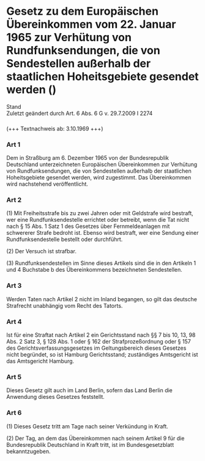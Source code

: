 Gesetz zu dem Europäischen Übereinkommen vom 22. Januar 1965 zur Verhütung von Rundfunksendungen, die von Sendestellen außerhalb der staatlichen Hoheitsgebiete gesendet werden ()
==================================================================================================================================================================================

Stand  
Zuletzt geändert durch Art. 6 Abs. 6 G v. 29.7.2009 I 2274

### 

(+++ Textnachweis ab: 3.10.1969 +++)

### Art 1

Dem in Straßburg am 6. Dezember 1965 von der Bundesrepublik Deutschland unterzeichneten Europäischen Übereinkommen zur Verhütung von Rundfunksendungen, die von Sendestellen außerhalb der staatlichen Hoheitsgebiete gesendet werden, wird zugestimmt. Das Übereinkommen wird nachstehend veröffentlicht.

### Art 2

(1) Mit Freiheitsstrafe bis zu zwei Jahren oder mit Geldstrafe wird bestraft, wer eine Rundfunksendestelle errichtet oder betreibt, wenn die Tat nicht nach § 15 Abs. 1 Satz 1 des Gesetzes über Fernmeldeanlagen mit schwererer Strafe bedroht ist. Ebenso wird bestraft, wer eine Sendung einer Rundfunksendestelle bestellt oder durchführt.

(2) Der Versuch ist strafbar.

(3) Rundfunksendestellen im Sinne dieses Artikels sind die in den Artikeln 1 und 4 Buchstabe b des Übereinkommens bezeichneten Sendestellen.

### Art 3

Werden Taten nach Artikel 2 nicht im Inland begangen, so gilt das deutsche Strafrecht unabhängig vom Recht des Tatorts.

### Art 4

Ist für eine Straftat nach Artikel 2 ein Gerichtsstand nach §§ 7 bis 10, 13, 98 Abs. 2 Satz 3, § 128 Abs. 1 oder § 162 der Strafprozeßordnung oder § 157 des Gerichtsverfassungsgesetzes im Geltungsbereich dieses Gesetzes nicht begründet, so ist Hamburg Gerichtsstand; zuständiges Amtsgericht ist das Amtsgericht Hamburg.

### Art 5

Dieses Gesetz gilt auch im Land Berlin, sofern das Land Berlin die Anwendung dieses Gesetzes feststellt.

### Art 6

(1) Dieses Gesetz tritt am Tage nach seiner Verkündung in Kraft.

(2) Der Tag, an dem das Übereinkommen nach seinem Artikel 9 für die Bundesrepublik Deutschland in Kraft tritt, ist im Bundesgesetzblatt bekanntzugeben.

